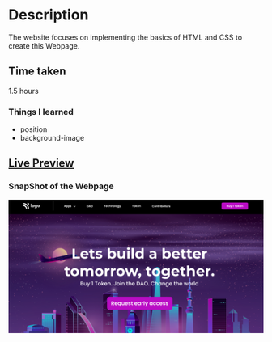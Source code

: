 # Description
The website focuses on implementing the basics of HTML and CSS to create this Webpage.

## Time taken
1.5 hours 

### Things I learned

- position
- background-image

## [Live Preview](https://project04-silk.vercel.app/)

### SnapShot of the Webpage

![StreetStyle](./thumbnail.png)